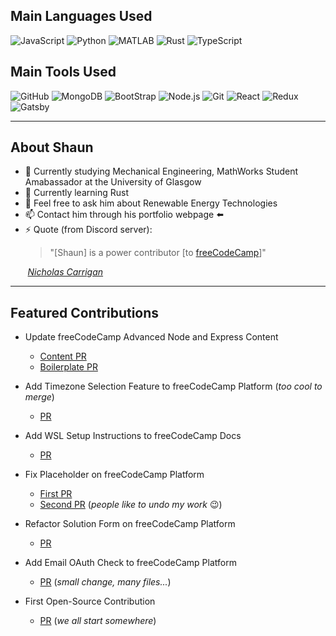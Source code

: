 ## Main Languages Used

![JavaScript](https://img.shields.io/badge/-JavaScript-000000?style=flat&logo=javascript&logoColor=ffa500)
![Python](https://img.shields.io/badge/-Python-000000?style=flat&logo=python&logoColor=008000)
![MATLAB](https://img.shields.io/badge/-MATLAB-000000?style=flat&logo=MATLAB)
![Rust](https://img.shields.io/badge/-Rust-000000?style=flat&logo=Rust)
![TypeScript](https://img.shields.io/badge/-TypeScript-000000?style=flat&logo=typescript&logoColor=0062f5)

## Main Tools Used

![GitHub](https://img.shields.io/badge/-GitHub-000000?style=flat&logo=github&logoColor=FFFFFF)
![MongoDB](https://img.shields.io/badge/-MongoDB-000000?style=flat&logo=MongoDB&logoColor=007396)
![BootStrap](https://img.shields.io/badge/-BootStrap-000000?style=flat&logo=BootStrap&logoColor=800080)
![Node.js](https://img.shields.io/badge/-Node.js-000000?style=flat&logo=node.js&logoColor=339933)
![Git](https://img.shields.io/badge/-Git.js-000000?style=flat&logo=git&logoColor=f05033)
![React](https://img.shields.io/badge/-React-000000?style=flat&logo=React&logoColor=61DAFB)
![Redux](https://img.shields.io/badge/-Redux-000000?style=flat&logo=Redux&logoColor=764abc)
![Gatsby](https://img.shields.io/badge/-Gatsby-000000?style=flat&logo=Gatsby&logoColor=61DAFB)

---

## About Shaun

- 🔭 Currently studying Mechanical Engineering, MathWorks Student Amabassador at the University of Glasgow
- 🌱 Currently learning Rust
- 💬 Feel free to ask him about Renewable Energy Technologies
- 📫 Contact him through his portfolio webpage :arrow_left:
- ⚡ Quote (from Discord server):
  > "[Shaun] is a power contributor [to [freeCodeCamp](https://github.com/freeCodeCamp/freeCodeCamp)]"
  
&nbsp;&nbsp;&nbsp;&nbsp;&nbsp;&nbsp; [_Nicholas Carrigan_](https://www.nhcarrigan.com/home)

---

## Featured Contributions

- Update freeCodeCamp Advanced Node and Express Content
  - [Content PR](https://github.com/freeCodeCamp/freeCodeCamp/pull/39080)
  - [Boilerplate PR](https://github.com/freeCodeCamp/boilerplate-advancednode/pull/11)
  
- Add Timezone Selection Feature to freeCodeCamp Platform (_too cool to merge_)
  - [PR](https://github.com/freeCodeCamp/freeCodeCamp/pull/39218)
  
- Add WSL Setup Instructions to freeCodeCamp Docs
  - [PR](https://github.com/freeCodeCamp/freeCodeCamp/pull/38997)
  
- Fix Placeholder on freeCodeCamp Platform
  - [First PR](https://github.com/freeCodeCamp/freeCodeCamp/pull/38411)
  - [Second PR](https://github.com/freeCodeCamp/freeCodeCamp/pull/39494) (_people like to undo my work_ :wink:)

- Refactor Solution Form on freeCodeCamp Platform
  - [PR](https://github.com/freeCodeCamp/freeCodeCamp/pull/39552)

- Add Email OAuth Check to freeCodeCamp Platform
  - [PR](https://github.com/freeCodeCamp/freeCodeCamp/pull/38586) (_small change, many files..._)
  
- First Open-Source Contribution
  - [PR](https://github.com/freeCodeCamp/freeCodeCamp/pull/38316) (_we all start somewhere_)
